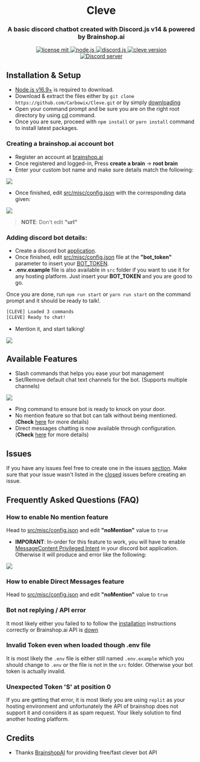 <h1 align="center">
   Cleve
</h1>
<h3 align="center">A basic discord chatbot created with Discord.js v14 & powered by Brainshop.ai</h3>
<p align="center">

<a href="https://github.com/Carbowix/Cleve/blob/master/LICENSE">
   <img src="https://img.shields.io/github/license/carbowix/cleve?style=for-the-badge" alt="license mit"/>
</a>
<a href="https://nodejs.org/en/download/">
   <img src="https://img.shields.io/badge/node-16.9+-brightgreen?style=for-the-badge" alt="node.js"/>
</a>
<a href="https://github.com/discordjs/discord.js/">
   <img src="https://img.shields.io/badge/discord.js-v14-blue?style=for-the-badge" alt="discord.js"/>
</a>
<a href="https://github.com/Carbowix/Cleve">
   <img src="https://img.shields.io/github/package-json/v/carbowix/cleve?style=for-the-badge" alt="cleve version"/>
</a>
<br>
<a href="https://discord.gg/nntu7rgxtP">
<img src="https://img.shields.io/discord/633795546724827157?color=5865F2&logo=discord&logoColor=white" alt="Discord server" />
</a>
</p>


## Installation & Setup
- [Node.js v16.9+](https://nodejs.org/en/download) is required to download.
- Download & extract the files either by `git clone https://github.com/Carbowix/Cleve.git` or by simply [downloading](https://github.com/Carbowix/Cleve/archive/refs/heads/master.zip)
- Open your command prompt and be sure you are on the right root directory by using [cd](https://www.lifewire.com/change-directories-in-command-prompt-5185508) command.
- Once you are sure, proceed with `npm install` or `yarn install` command to install latest packages.

### Creating a brainshop.ai account bot
- Register an account at [brainshop.ai](http://brainshop.ai/user/register)
- Once registered and logged-in, Press **create a brain** -> **root brain**
- Enter your custom bot name and make sure details match the following:
<img src="https://i.ibb.co/WGkXrw1/tut-02.png">

- Once finished, edit [src/misc/config.json](https://github.com/Carbowix/Cleve/blob/master/src/misc/config.json) with the corresponding data given: 
<img src="https://i.ibb.co/3y2PXDt/tut-03.png">

>**NOTE**: Don't edit **"url"**

### Adding discord bot details:
- Create a discord bot [application](https://discordjs.guide/preparations/setting-up-a-bot-application.html#your-bot-s-token).
- Once finished, edit [src/misc/config.json](https://github.com/Carbowix/Cleve/blob/master/src/misc/config.json) file at the **"bot_token"** parameter to insert your [BOT_TOKEN](https://www.writebots.com/discord-bot-token/).
- **.env.example** file is also available in `src` folder if you want to use it for any hosting platform. Just insert your __BOT_TOKEN__ and you are good to go.

Once you are done, run `npm run start` or `yarn run start` on the command prompt and it should be ready to talk!.
```bash
[CLEVE] Loaded 3 commands
[CLEVE] Ready to chat!
```

- Mention it, and start talking!


<img src="https://i.ibb.co/M5tjLTh/cleve-Talk.png">

## Available Features
- Slash commands that helps you ease your bot management
- Set/Remove default chat text channels for the bot. (Supports multiple channels)
<img src="./src/misc/images/feature.png" />

- Ping command to ensure bot is ready to knock on your door.
- No mention feature so that bot can talk without being mentioned. (**Check** [here](#how-to-enable-no-mention-feature) for more details)
- Direct messages chatting is now available through configuration. (**Check** [here](#how-to-enable-direct-messages-feature) for more details)

## Issues
If you have any issues feel free to create one in the issues [section](https://github.com/Carbowix/Cleve/issues). Make sure that your issue wasn't listed in the [closed](https://github.com/Carbowix/Cleve/issues?q=is%3Aissue+is%3Aclosed) issues before creating an issue.

## Frequently Asked Questions (FAQ)
### How to enable No mention feature
Head to [src/misc/config.json](https://github.com/Carbowix/Cleve/blob/master/src/misc/config.json) and edit **"noMention"** value to `true`

- **IMPORANT**: In-order for this feature to work, you will have to enable [MessageContent Privileged Intent](https://autocode.com/discord/threads/what-are-discord-privileged-intents-and-how-do-i-enable-them-tutorial-0c3f9977/) in your discord bot application. Otherwise it will produce and error like the following:
<img src="./src/misc/images/error.png">

### How to enable Direct Messages feature
Head to [src/misc/config.json](https://github.com/Carbowix/Cleve/blob/master/src/misc/config.json) and edit **"noMention"** value to `true`

### Bot not replying / API error
It most likely either you failed to to follow the [installation](#installation--setup) instructions correctly or Brainshop.ai API is [down](https://rapidapi.com/Acobot/api/brainshop-ai/discussions)

### Invalid Token even when loaded though .env file
It is most likely the `.env` file is either still named `.env.example` which you should change to `.env` or the file is not in the `src` folder.
Otherwise your bot token is actually invalid.

### Unexpected Token 'S' at position 0
If you are getting that error, it is most likely you are using `replit` as your hosting environment and unfortunately the API of brainshop does not support it and considers it as spam request. Your likely solution to find another hosting platform.  

## Credits
- Thanks [BrainshopAI](http://brainshop.ai/) for providing free/fast clever bot API
